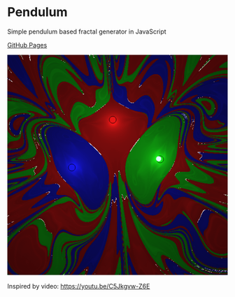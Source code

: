 # Pendulum
Simple pendulum based fractal generator in JavaScript

[GitHub Pages](https://funmaker.github.io/pendulum/)

![example](example.png?raw=true)

Inspired by video: https://youtu.be/C5Jkgvw-Z6E
